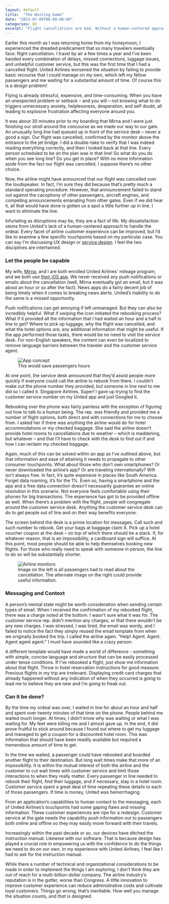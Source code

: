 ```yaml
---
layout: default
title:  "The Waiting Game"
date: "2013-07-09T06:00-06:00"
categories: UX
excerpt: "Flight cancellations are bad. Without a human-centered approach to service design, airline companies exacerbate the situation."
---
```


<div class="body-copy wrap">
<p>Earlier this month as I was returning home from my honeymoon, I experienced the dreaded predicament that so many travelers eventually face: flight cancellation. I travel by air a few times a year and I’ve been handed every combination of delays, missed connections, luggage issues, and unhelpful customer service, but this was the first time that I had a cancelled flight. United Airlines worsened the situation by failing to provide basic recourse that I could manage on my own, which left my fellow passengers and me waiting for a substantial amount of time. Of course this is a <em>design</em> problem!</p>

<p>Flying is already stressful, expensive, and time-consuming. When you have an unexpected problem or setback – and you will – not knowing what to do triggers unnecessary anxiety, helplessness, desperation, and self doubt, all leading to explosive frustration affecting everyone around you.</p>

<p>It was about 30 minutes prior to my boarding that Mirna and I were just finishing our stroll around the concourse as we made our way to our gate. An unusually long line had queued up in front of the service desk – never a good a sign. Our flight was cancelled, confirmed by the monitor above the entrance to the jet bridge. I did a double-take to verify that I was indeed reading everything correctly, and then I looked back at that line. Every person scheduled to be on the plan was in that line! So what do you do when you see long line? Do you get in place? With no more information aside from the fact our flight was cancelled, I suppose there’s no other choice.</p>

<p>Now, the airline might have announced that our flight was cancelled over the loudspeaker. In fact, I’m sure they did because that’s pretty much a standard operating procedure. However, that announcement failed to stand out against the cacophony of other passengers, aircraft engines, and competing announcements emanating from other gates. Even if we did hear it, all that would have done is gotten us a spot a little further up in line. I want to eliminate the line.</p>

<p>Infuriating as disruptions may be, they are a fact of life. My dissatisfaction stems from United's lack of a human-centered approach to handle the ordeal. Every facet of airline customer experience can be improved, but I’d like to examine a few specific touchpoints based on my particular case. You can say I'm discussing UX design or <a href="http://en.wikipedia.org/wiki/Service_design">service design</a>. I feel the two disciplines are intertwined.</p>

<h3>Let the people be capable</h3>

<p>My wife, <a href="http://twitter.com/mirnasoares">Mirna</a>, and I are both enrolled United Airlines' mileage program, and we both use <a href="https://itunes.apple.com/us/app/united-airlines/id449945214?mt=8" title="United Airlines for iPhone">their iOS app</a>. We never received any push notifications or emails about the cancellation (well, Mirna eventually got an email, but it was about an hour or so after the fact). News apps do a fairly decent job of being timely when it comes to breaking news alerts. United’s inability to do the same is a missed opportunity.</p>

<p>Push notifications can get annoying if left unmanaged. But they can also be incredibly helpful. What if swiping the icon initiated the rebooking process?  What if it provided all the information that I had waited an hour and a half in line to get? Where to pick up luggage, why the flight was cancelled, and what the hotel options are; any additional information that might be useful. If the app performed those tasks, there would be no need to visit the service desk. For non-English speakers, the content can even be localized to remove language barriers between the traveler and the customer service agent. </p>

<figure class="narrow">
<img src="/assets/images/airline-app.png" alt="App concept"/>
<figcaption>This would save passengers hours</figcaption>
</figure>

<p>At one point, the service desk announced that they’d assist people more quickly if everyone could call the airline to rebook from there. I couldn’t make out the phone number they provided, but someone in line next to me did so I called it. Singapore Airlines. Super! I gave up trying to find the customer service number on my United app and just Googled it.</p>

<p>Rebooking over the phone was fairly painless with the exception of figuring out how to talk to a human being. The rep. was friendly and provided me a number of flight options, both direct and with connections for me to choose from. I asked her if there was anything the airline would do for hotel accommodations or my checked baggage. She said the airline doesn’t provide hotel rooms to cancellations due to weather – which is maddening, but whatever – and that I’ll have to check with the desk to find out if and how I can reclaim my checked baggage.</p>

<p>Again, much of this can be solved within an app as I’ve outlined above, but that information and ease of attaining it needs to propagate to other consumer touchpoints. What about those who don’t own smartphones? Or never downloaded the airline’s app? Or are traveling internationally? Wifi isn’t always free. In fact, it’s quite expensive in places like South America. Forget data roaming, it’s for the 1%. Even so, having a smartphone and the app and a free data connection doesn’t necessarily guarantee an online resolution in this scenario. Not everyone feels comfortable using their phones for big transactions. The experience has got to be provided offline as well. When there’s a problem with the flight, people will congregate around the customer service desk. Anything the customer service desk can do to get people out of line and on their way benefits everyone.</p>

<p>The screen behind the desk is a prime location for messages. Call such and such number to rebook. Get your bags at baggage claim X. Pick up a hotel voucher coupon at the desk – on top of which there should be a stack. If, for whatever reason, that is an impossibility, a cardboard sign will suffice. At this point, most people should be able to help themselves booking new flights. For those who really need to speak with someone in person, the line to do so will be substantially shorter. </p>

<figure class="narrow">
<img src="/assets/images/airline-monitor.png" alt="Airline monitors" />
<figcaption>Image on the left is all passengers had to read about the cancellation. The alternate image on the right could provide useful information.</figcaption>
</figure>

<h3>Messaging and Context</h3>

<p>A person’s mental state might be worth consideration when sending certain types of email. When I received the confirmation of my rebooked flight, there was a charge noted at the bottom. I wasn’t sure what it was for. The customer service rep. didn’t mention any charges, or that there wouldn’t be any new charges. I was stressed, I was tired, the email was wordy, and I failed to notice the fact they simply reused the email template from when we originally booked the trip. I called the airline again. “Help! Agent. Agent. Agent agent agent.” I must have sounded like a crazy person.</p>

<p>A different template would have made a world of difference - something with simple, concise language and structure that can be easily processed under tense conditions. If I’ve rebooked a flight, just show me information about that flight. Throw in hotel reservation instructions for good measure. Previous flights in my trip are irrelevant. Displaying credit card charges that already happened without any indication of when they occurred is going to lead me to believe they are new and I’m going to freak out. </p>

<h3>Can it be done?</h3>

<p>By the time my ordeal was over, I waited in line for about an hour and half and spent over twenty minutes of that time on the phone. People behind me waited much longer. At times, I didn’t know why was waiting or what I was waiting for. My feet were killing me and I almost gave up. In the end, it did prove fruitful to stick around because I found out where to get my luggage and managed to get a coupon for a discounted hotel room. This was information that should have been readily available but required a tremendous amount of time to get. </p>

<p>In the time we waited, a passenger could have rebooked and boarded another flight to their destination. But long wait times make that more of an impossibility. It is within the mutual interest of both the airline and the customer to cut wait times with customer service and limit those interactions to when they really matter. Every passenger in line needed to rebook their flight, find their luggage, and if necessary, stay in a hotel room. Customer service spent a great deal of time repeating these details to each of those passengers. If time is money, United was hemorrhaging. </p>

<p>From an application’s capabilities to human contact to the messaging, each of United Airlines’s touchpoints had some gaping flaws and missing information. These customer experiences are ripe for a redesign. Customer service at the gate needs the capability push information out to passengers both online and offline so they may easily move forward with their travels. </p>

<p>Increasingly within the past decade or so, our devices have ditched the instruction manual. Likewise with our software. That is because design has played a crucial role in empowering us with the confidence to do the things we need to do on our own. In my experience with United Airlines, I feel like I had to ask for the instruction manual.</p>

<p>While there a number of technical and organizational considerations to be made in order to implement the things I am exploring, I don’t think they are out of reach for a multi-billion-dollar company. The airline industry’s reputation is in the gutter, worse than Congress. A little innovation to improve customer experience can reduce administrative costs and cultivate loyal customers. Things go wrong, that’s inevitable. How well you manage the situation counts, and <em>that</em> is designed.</p>
</div>


















